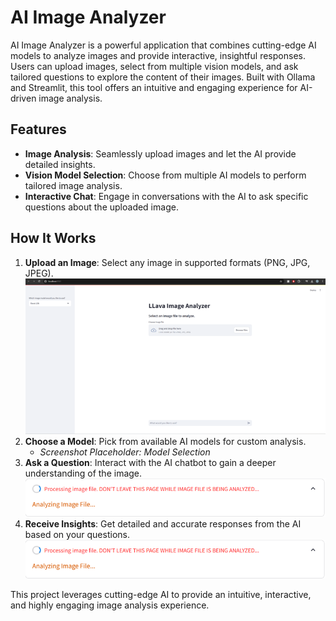 # AI Image Analyzer

AI Image Analyzer is a powerful application that combines cutting-edge AI models to analyze images and provide interactive, insightful responses. Users can upload images, select from multiple vision models, and ask tailored questions to explore the content of their images. Built with Ollama and Streamlit, this tool offers an intuitive and engaging experience for AI-driven image analysis.

## Features
- **Image Analysis**: Seamlessly upload images and let the AI provide detailed insights.
- **Vision Model Selection**: Choose from multiple AI models to perform tailored image analysis.
- **Interactive Chat**: Engage in conversations with the AI to ask specific questions about the uploaded image.

## How It Works
1. **Upload an Image**: Select any image in supported formats (PNG, JPG, JPEG).
     ![Uploading an Image](Step1.png)
2. **Choose a Model**: Pick from available AI models for custom analysis.
   - *Screenshot Placeholder: Model Selection*
3. **Ask a Question**: Interact with the AI chatbot to gain a deeper understanding of the image.
     ![Asking a Question](Step3.png)
4. **Receive Insights**: Get detailed and accurate responses from the AI based on your questions.
     ![Analyzed Insights](Step3.png)


This project leverages cutting-edge AI to provide an intuitive, interactive, and highly engaging image analysis experience.

